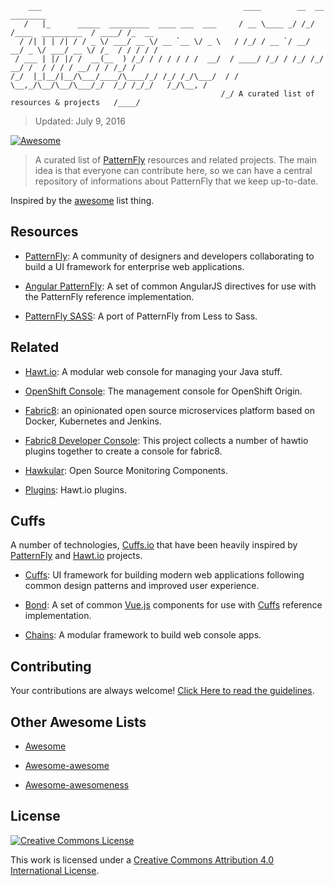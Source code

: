 ```
    ___                                             ____        __  __                  ________     
   /   |_      _____  _________  ____ ___  ___     / __ \____ _/ /_/ /____  _________  / ____/ /_  __
  / /| | | /| / / _ \/ ___/ __ \/ __ `__ \/ _ \   / /_/ / __ `/ __/ __/ _ \/ ___/ __ \/ /_  / / / / /
 / ___ | |/ |/ /  __(__  ) /_/ / / / / / /  __/  / ____/ /_/ / /_/ /_/  __/ /  / / / / __/ / / /_/ /
/_/  |_|__/|__/\___/____/\____/_/ /_/ /_/\___/  / /    \__,_/\__/\__/\___/_/  /_/ /_/_/   /_/\__, /  
                                               /_/ A curated list of resources & projects   /____/   
```
> Updated: July 9, 2016

[![Awesome](https://cdn.rawgit.com/sindresorhus/awesome/d7305f38d29fed78fa85652e3a63e154dd8e8829/media/badge.svg)](https://github.com/sindresorhus/awesome)

> A curated list of [PatternFly](https://www.patternfly.org) resources and related projects. The main idea is that everyone can contribute here, so we can have a central repository of informations about PatternFly that we keep up-to-date.

Inspired by the [awesome](https://github.com/sindresorhus/awesome) list thing.

## Resources

- [PatternFly](https://www.patternfly.org): A community of designers and developers collaborating to build a UI framework for enterprise web applications.

- [Angular PatternFly](https://github.com/patternfly/angular-patternfly): A set of common AngularJS directives for use with the PatternFly reference implementation.

- [PatternFly SASS](https://github.com/patternfly/patternfly-sass): A port of PatternFly from Less to Sass.


## Related

- [Hawt.io](http://hawt.io/): A modular web console for managing your Java stuff.

- [OpenShift Console](https://github.com/openshift/origin-web-console/): The management console for OpenShift Origin.

- [Fabric8](http://fabric8.io/): an opinionated open source microservices platform based on Docker, Kubernetes and Jenkins.

- [Fabric8 Developer Console](https://github.com/fabric8io/fabric8-console): This project collects a number of hawtio plugins together to create a console for fabric8.

- [Hawkular](http://www.hawkular.org/index.html): Open Source Monitoring Components.

- [Plugins](http://hawt.io/plugins/index.html): Hawt.io plugins.


## Cuffs

A number of technologies, [Cuffs.io](http://cuffs.io) that have been heavily inspired by [PatternFly](https://www.patternfly.org) and [Hawt.io](http://hawt.io/) projects.

- [Cuffs](https://github.com/cuffs/cuffs): UI framework for building modern web applications following common design patterns and improved user experience.

- [Bond](https://github.com/cuffs/bond): A set of common [Vue.js](https://vuejs.org/) components for use with [Cuffs](http://cuffs.io) reference implementation.

- [Chains](https://github.com/cuffs/chains): A modular framework to build web console apps.


## Contributing

Your contributions are always welcome! [Click Here to read the guidelines](https://github.com/websemantics/awesome-patternfly/blob/master/contributing.md).

## Other Awesome Lists

- [Awesome](https://github.com/sindresorhus/awesome)

- [Awesome-awesome](https://github.com/emijrp/awesome-awesome)

- [Awesome-awesomeness](https://github.com/bayandin/awesome-awesomeness)

## License

[![Creative Commons License](http://i.creativecommons.org/l/by/4.0/88x31.png)](http://creativecommons.org/licenses/by/4.0/)

This work is licensed under a [Creative Commons Attribution 4.0 International License](http://creativecommons.org/licenses/by/4.0/).
